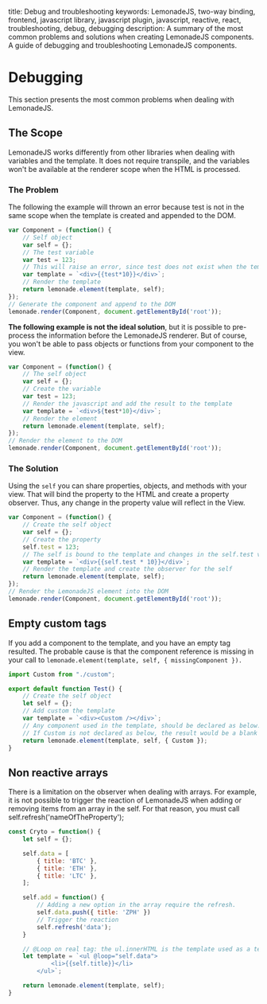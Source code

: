 title: Debug and troubleshooting
keywords: LemonadeJS, two-way binding, frontend, javascript library, javascript plugin, javascript, reactive, react, troubleshooting, debug, debugging
description: A summary of the most common problems and solutions when creating LemonadeJS components. A guide of debugging and troubleshooting LemonadeJS components.

Debugging
=========

This section presents the most common problems when dealing with LemonadeJS.  
  

The Scope
---------

LemonadeJS works differently from other libraries when dealing with variables and the template. It does not require transpile, and the variables won't be available at the renderer scope when the HTML is processed.  
  

### The Problem

The following the example will thrown an error because test is not in the same scope when the template is created and appended to the DOM.  
  
```javascript
var Component = (function() {
    // Self object
    var self = {};
    // The test variable
    var test = 123;
    // This will raise an error, since test does not exist when the template is created
    var template = `<div>{{test*10}}</div>`;
    // Render the template
    return lemonade.element(template, self);
});
// Generate the component and append to the DOM
lemonade.render(Component, document.getElementById('root'));
```

  
**The following example is not the ideal solution**, but it is possible to pre-process the information before the LemonadeJS renderer. But of course, you won't be able to pass objects or functions from your component to the view.  
  
```javascript
var Component = (function() {
    // The self object
    var self = {};
    // Create the variable
    var test = 123;
    // Render the javascript and add the result to the template
    var template = `<div>${test*10}</div>`;
    // Render the element
    return lemonade.element(template, self);
});
// Render the element to the DOM
lemonade.render(Component, document.getElementById('root'));
```

  
  

### The Solution

Using the `self` you can share properties, objects, and methods with your view. That will bind the property to the HTML and create a property observer. Thus, any change in the property value will reflect in the View.  
  
```javascript
var Component = (function() {
    // Create the self object
    var self = {};
    // Create the property
    self.test = 123;
    // The self is bound to the template and changes in the self.test value will be updated in the view.
    var template = `<div>{{self.test * 10}}</div>`;
    // Render the template and create the observer for the self
    return lemonade.element(template, self);
});
// Render the LemonadeJS element into the DOM
lemonade.render(Component, document.getElementById('root'));
```
  
  

Empty custom tags
-----------------

If you add a component to the template, and you have an empty tag resulted. The probable cause is that the component reference is missing in your call to `lemonade.element(template, self, { missingComponent }).`  
  
```javascript
import Custom from "./custom";

export default function Test() {
    // Create the self object
    let self = {};
    // Add custom the template
    var template = `<div><Custom /></div>`;
    // Any component used in the template, should be declared as below.
    // If Custom is not declared as below, the result would be a blank tag.
    return lemonade.element(template, self, { Custom });
}
```  

Non reactive arrays
-------------------

There is a limitation on the observer when dealing with arrays. For example, it is not possible to trigger the reaction of LemonadeJS when adding or removing items from an array in the self. For that reason, you must call self.refresh('nameOfTheProperty');  
  
```javascript
const Cryto = function() {
    let self = {};

    self.data = [
        { title: 'BTC' },
        { title: 'ETH' },
        { title: 'LTC' },
    ];

    self.add = function() {
        // Adding a new option in the array require the refresh.
        self.data.push({ title: 'ZPH' })
        // Trigger the reaction
        self.refresh('data');
    }

    // @Loop on real tag: the ul.innerHTML is the template used as a template for each item of the array.
    let template = `<ul @loop="self.data">
            <li>{{self.title}}</li>
        </ul>`;

    return lemonade.element(template, self);
}
```